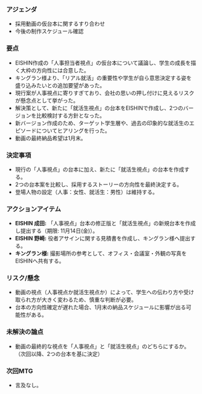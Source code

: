 ### アジェンダ
- 採用動画の仮台本に関するすり合わせ
- 今後の制作スケジュール確認

### 要点
- EISHIN作成の「人事担当者視点」の仮台本について議論し、学生の成長を描く大枠の方向性には合意した。
- キングラン様より、「リアル就活」の重要性や学生が自ら意思決定する姿を盛り込みたいとの追加要望があった。
- 現行案が人事視点に寄りすぎており、会社の思いの押し付けに見えるリスクが懸念点として挙がった。
- 解決策として、新たに「就活生視点」の台本をEISHINで作成し、2つのバージョンを比較検討する方針となった。
- 新バージョン作成のため、ターゲット学生層や、過去の印象的な就活生のエピソードについてヒアリングを行った。
- 動画の最終納品希望は1月末。

### 決定事項
- 現行の「人事視点」の台本に加え、新たに「就活生視点」の台本を作成する。
- 2つの台本案を比較し、採用するストーリーの方向性を最終決定する。
- 登場人物の設定（人事：女性、就活生：男性）は維持する。

### アクションアイテム
- **EISHIN 成田:** 「人事視点」台本の修正版と「就活生視点」の新規台本を作成し提出する（期限: 11月14日(金)）。
- **EISHIN 野崎:** 役者アサインに関する見積書を作成し、キングラン様へ提出する。
- **キングラン様:** 撮影場所の参考として、オフィス・会議室・外観の写真をEISHINへ共有する。

### リスク/懸念
- 動画の視点（人事視点か就活生視点か）によって、学生への伝わり方や受け取られ方が大きく変わるため、慎重な判断が必要。
- 台本の方向性確定が遅れた場合、1月末の納品スケジュールに影響が出る可能性がある。

### 未解決の論点
- 動画の最終的な視点を「人事視点」と「就活生視点」のどちらにするか。（次回以降、2つの台本を基に決定）

### 次回MTG
- 言及なし。
